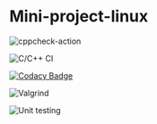 # Mini-project-linux

![cppcheck-action](https://github.com/99002567/Mini-project-linux/workflows/cppcheck-action/badge.svg)

![C/C++ CI](https://github.com/99002567/Mini-project-linux/workflows/C/C++%20CI/badge.svg)

[![Codacy Badge](https://app.codacy.com/project/badge/Grade/07ca3e860c96454fbcbc8ee3b1a68204)](https://www.codacy.com/gh/99002567/Mini-project-linux/dashboard?utm_source=github.com&amp;utm_medium=referral&amp;utm_content=99002567/Mini-project-linux&amp;utm_campaign=Badge_Grade)

![Valgrind](https://github.com/99002567/Mini-project-linux/workflows/Valgrind/badge.svg?branch=main)

![Unit testing](https://github.com/99002567/Mini-project-linux/workflows/Unit%20testing/badge.svg)
